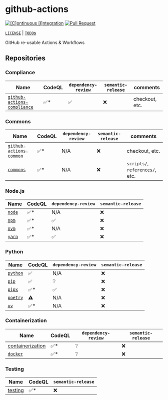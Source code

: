 # github-actions

[![[C]ontinuous [I]ntegration](https://github.com/percebus/github-actions/actions/workflows/always.yml/badge.svg)](https://github.com/percebus/github-actions/actions/workflows/always.yml) [![Pull Request](https://github.com/percebus/github-actions/actions/workflows/pull_request.yml/badge.svg?event=pull_request)](https://github.com/percebus/github-actions/actions/workflows/pull_request.yml)

[`LICENSE`](./LICENSE.md) | [`TODO`s](./TODO.md)

GitHub re-usable Actions &amp; Workflows

## Repositories

### Compliance

| Name                                                                                 | CodeQL | `dependency-review` | `semantic-release` | comments       |
| ------------------------------------------------------------------------------------ | ------ | ------------------- | ------------------ | -------------- |
| [`github-actions-compliance`](https://github.com/percebus/github-actions-compliance) | ✅\*   | ✅                  | ❌                 | checkout, etc. |

### Commons

| Name                                                                         | CodeQL | `dependency-review` | `semantic-release` | comments                        |
| ---------------------------------------------------------------------------- | ------ | ------------------- | ------------------ | ------------------------------- |
| [`github-actions-common`](https://github.com/percebus/github-actions-common) | ✅\*   | N/A                 | ❌                 | checkout, etc.                  |
| [`commons`](https://github.com/percebus/commons)                             | ✅\*   | N/A                 | ❌                 | `scripts/`, `references/`, etc. |

### Node.js

| Name                                                      | CodeQL | `dependency-review` | `semantic-release` |
| --------------------------------------------------------- | ------ | ------------------- | ------------------ |
| [`node`](https://github.com/percebus/github-actions-node) | ✅\*   | N/A                 | ❌                 |
| [`npm`](https://github.com/percebus/github-actions-npm)   | ✅\*   | ✅                  | ❌                 |
| [`nvm`](https://github.com/percebus/github-actions-nvm)   | ✅\*   | N/A                 | ❌                 |
| [`yarn`](https://github.com/percebus/github-actions-yarn) | ✅\*   | ✅                  | ❌                 |

### Python

| Name                                                          | CodeQL | `dependency-review` | `semantic-release` |
| ------------------------------------------------------------- | ------ | ------------------- | ------------------ |
| [`python`](https://github.com/percebus/github-actions-python) | ✅     | N/A                 | ❌                 |
| [`pip`](https://github.com/percebus/github-actions-pip)       | ✅     | ❔                  | ❌                 |
| [`pipx`](https://github.com/percebus/github-actions-pipx)     | ✅\*   | ✅                  | ❌                 |
| [`poetry`](https://github.com/percebus/github-actions-poetry) | ⚠️     | N/A                 | ❌                 |
| [`uv`](https://github.com/percebus/github-actions-uv)         | ✅\*   | N/A                 | ❌                 |

### Containerization

| Name                                                                            | CodeQL | `dependency-review` | `semantic-release` |
| ------------------------------------------------------------------------------- | ------ | ------------------- | ------------------ |
| [containerization](https://github.com/percebus/github-actions-containerization) | ✅\*   | ❔                  | ❌                 |
| [`docker`](https://github.com/percebus/github-actions-docker)                   | ✅\*   | ❔                  | ❌                 |

### Testing

| Name                                                          | CodeQL | `semantic-release` |
| ------------------------------------------------------------- | ------ | ------------------ |
| [testing](https://github.com/percebus/github-actions-testing) | ✅\*   | ❌                 |
